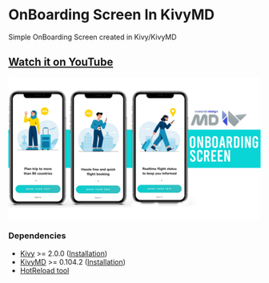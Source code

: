 # OnBoarding Screen In KivyMD

Simple OnBoarding Screen created in Kivy/KivyMD 

## [Watch it on YouTube](https://www.youtube.com/watch?v=44-tGSu8-oo)

<p align="center">
    <img align="center" src="https://github.com/HeaTTheatR/Articles/blob/main/OnBoardScreen/assets/images/preview.jpg"/>
</p>

### Dependencies

- [Kivy](https://github.com/kivy/kivy) >= 2.0.0 ([Installation](https://kivy.org/doc/stable/gettingstarted/installation.html))
- [KivyMD](https://github.com/kivymd/KivyMD) >= 0.104.2 ([Installation](https://github.com/kivymd/KivyMD#how-to-install))
- [HotReload tool](https://github.com/HeaTTheatR/kaki)
